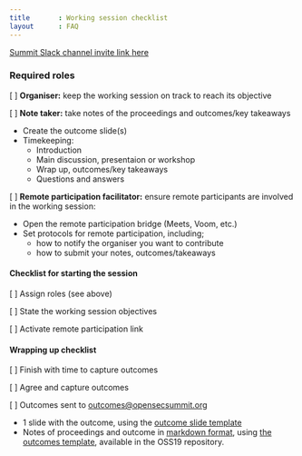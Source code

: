 ```yaml
---
title       : Working session checklist
layout      : FAQ
---
```

   <a href="https://join.slack.com/t/os-summit/shared_invite/enQtNDg3MzM4NjcyNDcwLTc4NGM0NDUwZmU5NjBiZGYzYzQ3M2RlYjZjOGYwM2I2NzBmNTFjMzAyNGNlMDA0OTZlMjAzNjFiNDgzMTliZjA" class="remote_participant"> Summit Slack channel invite link <span>here</span></a>
   
### Required roles

[ ] **Organiser:** keep the working session on track to reach its objective

[ ] **Note taker:** take notes of the proceedings and outcomes/key takeaways
  - Create the outcome slide(s)
  - Timekeeping:
    - Introduction
    - Main discussion, presentaion or workshop
    - Wrap up, outcomes/key takeaways
    - Questions and answers
   
[ ] **Remote participation facilitator:** ensure remote participants are involved in the working session:
  - Open the remote participation bridge (Meets, Voom, etc.)
  - Set protocols for remote participation, including;
     - how to notify the organiser you want to contribute
     - how to submit your notes, outcomes/takeaways

#### Checklist for starting the session
[ ] Assign roles (see above)

[ ] State the working session objectives 

[ ] Activate remote participation link

#### Wrapping up checklist
[ ] Finish with time to capture outcomes

[ ] Agree and capture outcomes

[ ] Outcomes sent to outcomes@opensecsummit.org
   - 1 slide with the outcome, using the [outcome slide template](https://docs.google.com/presentation/d/1-oIbl9U_CKx3kua9YI9wutK6ZCa3_OHd7JhrtIkZbsE/edit?usp=sharing)
   - Notes of proceedings and outcome in [markdown format](https://www.markdownguide.org/basic-syntax/), using [the outcomes template](https://github.com/OpenSecuritySummit/oss2019/blob/master/content/outcomes/_template.md), available in the OSS19 repository.
